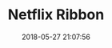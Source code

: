 ---
layout: post
title: "Netflix Ribbon"
date: 2018-05-27 21:07:56
image: 'https://adongs.github.io/assets/img/resources/netflix-ribbon.png'
description: 学习Netflix Ribbon
category: 'Netflix Ribbon'
tags:
- Spring boot
- Spring
- Spring Cloud
- Netflix Ribbon
introduction: Netflix Ribbon(负债均衡)搭建和理解
---